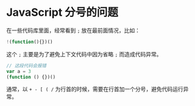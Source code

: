 # JavaScript 分号的问题


在一些代码库里面，经常看到 `;` 放在最前面情况，比如： 

```js
!(function(){})()
```

这个 `;` 主要是为了避免上下文代码中因为省略 `;` 而造成代码异常。

```js
// 这段代码会报错
var a = 3
(function () {})()
```

通常，以 `+ - [ ( /` 为行首的时候，需要在行首加一个分号，避免代码运行异常。

